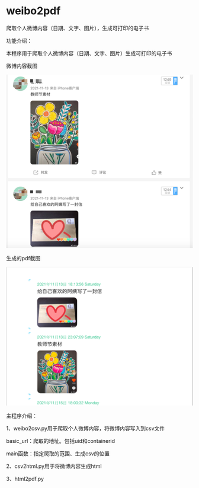# weibo2pdf
爬取个人微博内容（日期、文字、图片），生成可打印的电子书

功能介绍：

本程序用于爬取个人微博内容（日期、文字、图片）生成可打印的电子书

微博内容截图

![image](https://github.com/noosunday/weibo2pdf/blob/main/pic/weibo1.png)

生成的pdf截图

![image](https://github.com/noosunday/weibo2pdf/blob/main/pic/pdf1.png)

主程序介绍：

1、weibo2csv.py用于爬取个人微博内容，将微博内容写入到csv文件

basic_url：爬取的地址。包括uid和containerid

main函数：指定爬取的范围、生成csv的位置

2、csv2html.py用于将微博内容生成html

3、html2pdf.py
